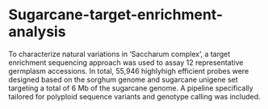 # Sugarcane-target-enrichment-analysis
To characterize natural variations in ‘Saccharum complex’, a target enrichment sequencing approach was used to assay 12 representative germplasm accessions. In total, 55,946 highlyhigh efficient probes were designed based on the sorghum genome and sugarcane unigene set targeting a total of 6 Mb of the sugarcane genome. A pipeline specifically tailored for polyploid sequence variants and genotype calling was included. 
